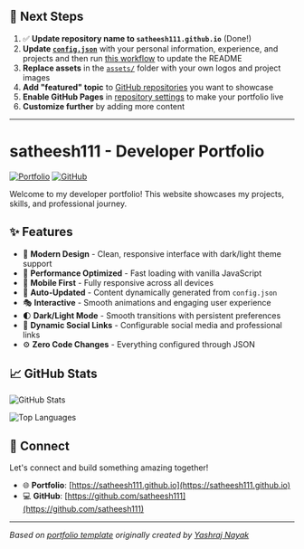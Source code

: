 ## 🚀 Next Steps

1. ✅ **Update repository name to `satheesh111.github.io`** (Done!)
2. **Update [`config.json`](https://github.com/satheesh111/satheesh111.github.io/blob/main/config.json)** with your personal information, experience, and projects and then run [this workflow](https://github.com/satheesh111/satheesh111.github.io/actions/workflows/update-readme.yml) to update the README
3. **Replace assets** in the [`assets/`](https://github.com/satheesh111/satheesh111.github.io/tree/main/assets/) folder with your own logos and project images
4. **Add "featured" topic** to [GitHub repositories](https://github.com/satheesh111?tab=repositories) you want to showcase
5. **Enable GitHub Pages** in [repository settings](https://github.com/satheesh111/satheesh111.github.io/settings/pages) to make your portfolio live
6. **Customize further** by adding more content

---

# satheesh111 - Developer Portfolio

<div align="left">
  
[![Portfolio](https://img.shields.io/badge/🌐_Visit_Portfolio-Live-brightgreen?style=for-the-badge)](https://satheesh111.github.io)
[![GitHub](https://img.shields.io/badge/GitHub-Profile-181717?style=for-the-badge&logo=github)](https://github.com/satheesh111)

</div>

Welcome to my developer portfolio! This website showcases my projects, skills, and professional journey.

## ✨ Features

- 🎨 **Modern Design** - Clean, responsive interface with dark/light theme support
- 🚀 **Performance Optimized** - Fast loading with vanilla JavaScript
- 📱 **Mobile First** - Fully responsive across all devices
- 🔄 **Auto-Updated** - Content dynamically generated from `config.json`
- 🎭 **Interactive** - Smooth animations and engaging user experience
- 🌓 **Dark/Light Mode** - Smooth transitions with persistent preferences
- 🔗 **Dynamic Social Links** - Configurable social media and professional links
- ⚙️ **Zero Code Changes** - Everything configured through JSON

## 📈 GitHub Stats

<div align="left">

![GitHub Stats](https://github-readme-stats.vercel.app/api?username=satheesh111&theme=dark&hide_border=true&include_all_commits=true&count_private=true)

![Top Languages](https://github-readme-stats.vercel.app/api/top-langs/?username=satheesh111&theme=dark&hide_border=true&include_all_commits=true&count_private=true&layout=compact)

</div>

## 🤝 Connect

Let's connect and build something amazing together!

- 🌐 **Portfolio**: [https://satheesh111.github.io](https://satheesh111.github.io)
- 💻 **GitHub**: [https://github.com/satheesh111](https://github.com/satheesh111)

---

*Based on [portfolio template](https://github.com/yashrajnayak/developer-portfolio) originally created by [Yashraj Nayak](https://github.com/yashrajnayak)*